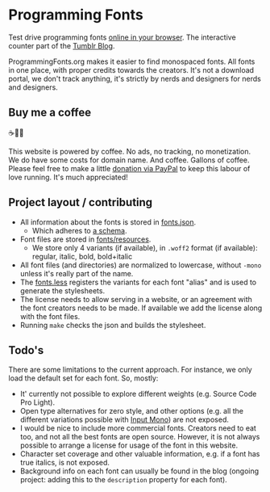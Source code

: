 Programming Fonts
================

Test drive programming fonts [online in your browser](https://www.programmingfonts.org/). The interactive counter part of the [Tumblr Blog](https://programmingfonts.tumblr.com).

ProgrammingFonts.org makes it easier to find monospaced fonts. All fonts in one place, with proper credits towards the creators. It's not a download portal, we don't track anything, it's strictly by nerds and designers for nerds and designers.

## Buy me a coffee 

☕️👌🏻

This website is powered by coffee. No ads, no tracking, no monetization. We do have some costs for domain name. And coffee. Gallons of coffee.
Please feel free to make a little [donation via PayPal](https://paypal.me/koenlageveen) to keep this labour of love running. It's much appreciated!

## Project layout / contributing

- All information about the fonts is stored in [fonts.json](https://github.com/braver/programmingfonts/blob/gh-pages/fonts.json).
  - Which adheres to [a schema](https://github.com/braver/programmingfonts/blob/gh-pages/fonts-schema.json).
- Font files are stored in [fonts/resources](https://github.com/braver/programmingfonts/tree/gh-pages/fonts/resources).
  - We store only 4 variants (if available), in `.woff2` format (if available): regular, italic, bold, bold+italic
- All font files (and directories) are normalized to lowercase, without `-mono` unless it's really part of the name.
- The [fonts.less](https://github.com/braver/programmingfonts/blob/gh-pages/fonts/stylesheets/fonts.less) registers the variants for each font "alias" and is used to generate the stylesheets.
- The license needs to allow serving in a website, or an agreement with the font creators needs to be made. If available we add the license along with the font files.
- Running `make` checks the json and builds the stylesheet. 

## Todo's

There are some limitations to the current approach. For instance, we only load the default set for each font. So, mostly:

- It' currently not possible to explore different weights (e.g. Source Code Pro Light). 
- Open type alternatives for zero style, and other options (e.g. all the different variations possible with [Input Mono](https://input.fontbureau.com)) are not exposed.
- I would be nice to include more commercial fonts. Creators need to eat too, and not all the best fonts are open source. However, it is not always possible to arrange a license for usage of the font in this website.
- Character set coverage and other valuable information, e.g. if a font has true italics, is not exposed.
- Background info on each font can usually be found in the blog (ongoing project: adding this to the `description` property for each font).
